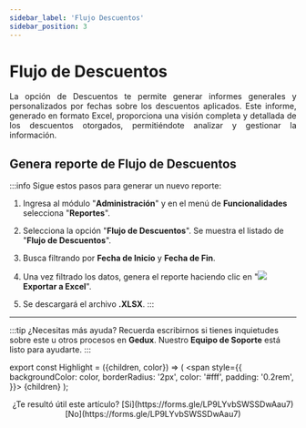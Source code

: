 ```yaml
---
sidebar_label: 'Flujo Descuentos'
sidebar_position: 3
---
```


# Flujo de Descuentos

<div align="justify">La opción de Descuentos te permite generar informes generales y personalizados por fechas sobre los descuentos aplicados. Este informe, generado en formato Excel, proporciona una visión completa y detallada de los descuentos otorgados, permitiéndote analizar y gestionar la información.</div>

## Genera reporte de Flujo de Descuentos

:::info Sigue estos pasos para generar un nuevo reporte:

1. Ingresa al módulo "**Administración**" y en el menú de **Funcionalidades** selecciona "**Reportes**".

2. Selecciona la opción "**Flujo de Descuentos**". Se muestra el listado de "**Flujo de Descuentos**".

3. Busca filtrando por **Fecha de Inicio** y **Fecha de Fin**. 

3. Una vez filtrado los datos, genera el reporte haciendo clic en "![](./img/IcoExl.png) **Exportar a Excel**".

5. Se descargará el archivo **.XLSX**.
:::
___

:::tip ¿Necesitas más ayuda?
Recuerda escribirnos si tienes inquietudes sobre este u otros procesos en **Gedux**. Nuestro **Equipo de Soporte** está listo para ayudarte.
:::

export const Highlight = ({children, color}) => (
  <span
    style={{
      backgroundColor: color,
      borderRadius: '2px',
      color: '#fff',
      padding: '0.2rem',
    }}>
    {children}
  </span>
);

<center>¿Te resultó útil este artículo? <Highlight color="#B0AEAC">[Si](https://forms.gle/LP9LYvbSWSSDwAau7)</Highlight> <Highlight color="#B0AEAC">[No](https://forms.gle/LP9LYvbSWSSDwAau7)</Highlight> </center>